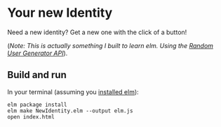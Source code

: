 # Your new Identity

Need a new identity? Get a new one with the click of a button!

(*Note: This is actually something I built to learn elm. Using the [Random User Generator API](https://randomuser.me/)*).

## Build and run

In your terminal (assuming you [installed elm](http://elm-lang.org/install)):

    elm package install
    elm make NewIdentity.elm --output elm.js
    open index.html
